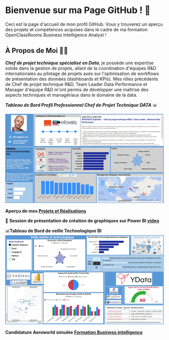 # Bienvenue sur ma Page GitHub ! 👋

Ceci est la page d'accueil de mon profil  GitHub. Vous y trouverez un aperçu des projets et compétences acquises dans le cadre de ma formation OpenClassRooms Business Intelligence Analyst !

## À Propos de Moi 👨‍💻

***Chef de projet technique spécialisé en Data***, je possède une expertise solide dans la gestion de projets, allant de la coordination d'équipes R&D internationales au pilotage de projets axés sur l'optimisation de workflows de présentation des données (dashboards et KPIs). Mes rôles précédents de Chef de projet technique R&D, Team Leader Data Performance et Manager d'équipe R&D m'ont permis de développer une maîtrise des aspects techniques et managériaux dans le domaine de la data.

***Tableau de Bord Profil Professionnel Chef de Projet Technique DATA*** 📊

![Tableau de bord Power BI](https://github.com/frjolly/frjolly/blob/main/images/FrancoisJ_Profile_new2.jpg)

**Aperçu de mes [Projets et Réalisations](https://github.com/frjolly/Mes-Projets-et-Realisations)**

🎥 **Session de présentation de création de graphiques sur Power BI [video](https://youtu.be/BdtM3XaFG-0)**

📊**Tableau de Bord de veille Technologique BI**
![aero](https://github.com/frjolly/Aeroworld/blob/main/images/VeilleAero2.jpg)

**Candidature Aeroworld simulée [Formation Business intelligence](https://github.com/frjolly/Aeroworld)**
